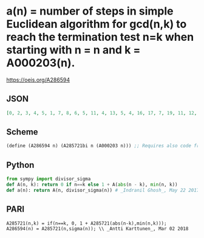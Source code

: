 # a\(n\) \= number of steps in simple Euclidean algorithm for gcd\(n,k\) to reach the termination test n\=k when starting with n \= n and k \= A000203\(n\)\.
https://oeis.org/A286594
## JSON
```JSON
[0, 2, 3, 4, 5, 1, 7, 8, 6, 5, 11, 4, 13, 5, 4, 16, 17, 7, 19, 11, 12, 6, 23, 3, 10, 6, 15, 1, 29, 5, 31, 32, 7, 7, 9, 13, 37, 7, 9, 5, 41, 6, 43, 11, 7, 8, 47, 7, 14, 14, 7, 11, 53, 7, 11, 8, 15, 9, 59, 6, 61, 9, 12, 64, 10, 8, 67, 11, 8, 20, 71, 9, 73, 10, 13, 9, 23, 9, 79, 17, 42, 11, 83, 4, 11, 11, 8, 23, 89, 5, 7, 9, 16, 12, 8, 6, 97, 17, 9, 16, 101, 11]
```
## Scheme
```Scheme
(define (A286594 n) (A285721bi n (A000203 n))) ;; Requires also code from A000203 and A285721.
```
## Python
```Python
from sympy import divisor_sigma
def A(n, k): return 0 if n==k else 1 + A(abs(n - k), min(n, k))
def a(n): return A(n, divisor_sigma(n)) # _Indranil Ghosh_, May 22 2017
```
## PARI
```PARI
A285721(n,k) = if(n==k, 0, 1 + A285721(abs(n-k),min(n,k)));
A286594(n) = A285721(n,sigma(n)); \\ _Antti Karttunen_, Mar 02 2018
```

